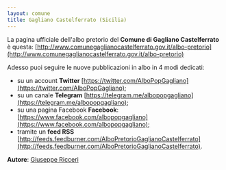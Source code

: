 ```yaml
---
layout: comune
title: Gagliano Castelferrato (Sicilia)
---
```


La pagina ufficiale dell'albo pretorio del **Comune di Gagliano Castelferrato** è questa: [http://www.comunegaglianocastelferrato.gov.it/albo-pretorio](http://www.comunegaglianocastelferrato.gov.it/albo-pretorio)

Adesso puoi seguire le nuove pubblicazioni in albo in 4 modi dedicati:

* su un account **Twitter** [https://twitter.com/AlboPopGagliano](https://twitter.com/AlboPopGagliano);
* su un canale **Telegram** [https://telegram.me/albopopgagliano](https://telegram.me/albopopgagliano);
* su una pagina Facebook **Facebook**: [https://www.facebook.com/albopopgagliano](https://www.facebook.com/albopopgagliano);
* tramite un **feed RSS** [http://feeds.feedburner.com/AlboPretorioGaglianoCastelferrato](http://feeds.feedburner.com/AlboPretorioGaglianoCastelferrato).


**Autore**: [Giuseppe Ricceri](https://www.facebook.com/etanoox)
